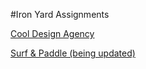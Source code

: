 #Iron Yard Assignments


[Cool Design Agency](http://brbledsoe.github.io/tiy_assignments/week_02/day_06/cool_design_agency/)

[Surf & Paddle (being updated)](https://github.com/brbledsoe/tiy_assignments/tree/gh-pages/week_02/day_08/surf_and_paddle)
